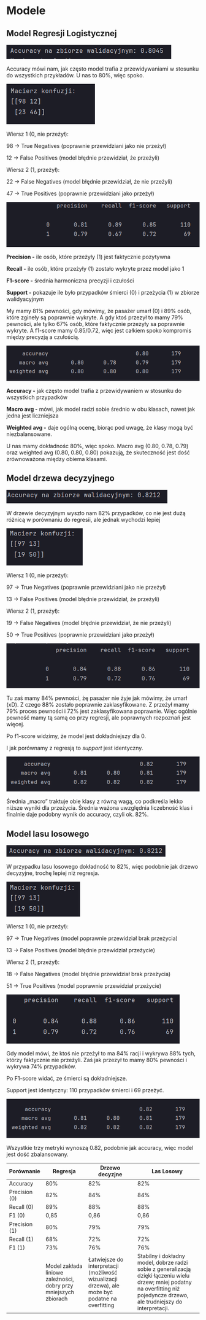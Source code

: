 # Modele

## Model Regresji Logistycznej

![Zrzut ekranu 2025-04-03 214441.png](images/Zrzut%20ekranu%202025-04-03%20214441.png)

Accuracy mówi nam, jak często model trafia z przewidywaniami w stosunku do wszystkich przykładów. U nas to 80%, więc spoko.

![Zrzut ekranu 2025-04-03 214913.png](images/Zrzut%20ekranu%202025-04-03%20214913.png)

Wiersz 1 (0, nie przeżył):

98 → True Negatives (poprawnie przewidziani jako nie przeżył)

12 → False Positives (model błędnie przewidział, że przeżyli)

Wiersz 2 (1, przeżył):

22 → False Negatives (model błędnie przewidział, że nie przeżyli)

47 → True Positives (poprawnie przewidziani jako przeżył)

![Zrzut ekranu 2025-04-03 215339.png](images/Zrzut%20ekranu%202025-04-03%20215339.png)

**Precision -** ile osób, które przeżyły (1) jest faktycznie pozytywna

**Recall  -** ile osób, które przeżyły (1) zostało wykryte przez model jako 1

**F1-score -** średnia harmoniczna precyzji i czułości

**Support -** pokazuje ile było przypadków śmierci (0) i przeżycia (1) w zbiorze walidyacyjnym

My mamy 81% pewności, gdy mówimy, że pasażer umarł (0) i 89% osób, które zgineły są poprawnie wykryte. A gdy ktoś przezył to mamy 79% pewności, ale tylko 67% osób, które faktycznie przezyły sa poprawnie wykryte.
A f1-score mamy 0.85/0.72, więc jest całkiem spoko kompromis między precyzją a czułością.

![Zrzut ekranu 2025-04-03 215343.png](images/Zrzut%20ekranu%202025-04-03%20215343.png)

**Accuracy -** jak często model trafia z przewidywaniem w stosunku do wszystkich przypadków

**Macro avg -** mówi, jak model radzi sobie średnio w obu klasach, nawet jak jedna jest liczniejsza

**Weighted avg  -** daje ogólną ocenę, biorąc pod uwagę, że klasy mogą być niezbalansowane.

U nas mamy dokładnośc 80%, więc spoko. Macro avg (0.80, 0.78, 0.79) oraz weighted avg (0.80, 0.80, 0.80) pokazują, że skuteczność jest dość zrównoważona między obiema klasami.

## Model drzewa decyzyjnego

![Zrzut ekranu 2025-04-04 111018.png](images/Zrzut%20ekranu%202025-04-04%20111018.png)

W drzewie decyzyjnym wyszło nam 82% przypadków, co nie jest dużą różnicą w porównaniu do regresii, ale jednak wychodzi lepiej

![Zrzut ekranu 2025-04-04 111022.png](images/Zrzut%20ekranu%202025-04-04%20111022.png)

Wiersz 1 (0, nie przeżył):

97 → True Negatives (poprawnie przewidziani jako nie przeżył)

13 → False Positives (model błędnie przewidział, że przeżyli)

Wiersz 2 (1, przeżył):

19 → False Negatives (model błędnie przewidział, że nie przeżyli)

50 → True Positives (poprawnie przewidziani jako przeżył)

![Zrzut ekranu 2025-04-04 111028.png](images/Zrzut%20ekranu%202025-04-04%20111028.png)

Tu zaś mamy 84% pewności, żę pasażer nie żyje jak mówimy, że umarł (xD). Z czego 88% zostało poprawnie zaklasyfikowane.
Z przeżył mamy 79% proces pewności i 72% jest zaklasyfikowana poprawnie. Więc ogólnie pewność mamy tą samą co przy regresji, ale poprawnych rozpoznań jest więcej.

Po f1-score widzimy, że model jest dokładniejszy dla 0.

I jak porównamy z regresją to _support_ jest identyczny.

![Zrzut ekranu 2025-04-04 111033.png](images/Zrzut%20ekranu%202025-04-04%20111033.png)

Średnia „macro” traktuje obie klasy z równą wagą, co podkreśla lekko niższe wyniki dla przeżycia. Średnia ważona uwzględnia liczebność klas i finalnie daje podobny wynik do accuracy, czyli ok. 82%.

## Model lasu losowego

![Zrzut ekranu 2025-04-08 131835.png](images/Zrzut%20ekranu%202025-04-08%20131835.png)

W przypadku lasu losowego dokładność to 82%, więc podobnie jak drzewo decyzyjne, trochę lepiej niż regresja.

![Zrzut ekranu 2025-04-08 131839.png](images/Zrzut%20ekranu%202025-04-08%20131839.png)

Wiersz 1 (0, nie przeżył):

97 → True Negatives (model poprawnie przewidział brak przeżycia)

13 → False Positives (model błędnie przewidział przeżycie)

Wiersz 2 (1, przeżył):

18 → False Negatives (model błędnie przewidział brak przeżycia)

51 → True Positives (model poprawnie przewidział przeżycie)

![Zrzut ekranu 2025-04-08 131844.png](images/Zrzut%20ekranu%202025-04-08%20131844.png)

Gdy model mówi, że ktoś nie przeżył to ma 84% racji i wykrywa 88% tych, którzy faktycznie nie przeżyli. 
Zaś jak przezył to mamy 80% pewności i wykrywa 74% przypadków.

Po F1-score widać, ze śmierci są dokładniejsze.

Support jest identyczny: 110 przypadków śmierci i 69 przeżyć.

![Zrzut ekranu 2025-04-08 131848.png](images/Zrzut%20ekranu%202025-04-08%20131848.png)

Wszystkie trzy metryki wynoszą 0.82, podobnie jak accuracy, więc model jest dość zbalansowany.

| Porównanie    | Regresja | Drzewo decyzjne | Las Losowy      |
|---------------| ---- | ----------- |-----------------|
| Accuracy      | 80%  | 82%         | 82%             |
| Precision (0) | 82%  | 84%         | 84%             |
| Recall (0)    | 89%  | 88%         | 88%             |
| F1 (0)        | 0,85 | 0,86        | 0,86            |
| Precision (1) | 80%  | 79%         | 79%             |
| Recall (1)    | 68%  | 72%         | 72%             |
| F1 (1)        | 73%  | 76%         | 76%             |
|               |    Model zakłada liniowe zależności, dobry przy mniejszych zbiorach  | Łatwiejsze do interpretacji (możliwość wizualizacji drzewa), ale może być podatne na overfitting |Stabilny i dokładny model, dobrze radzi sobie z generalizacją dzięki łączeniu wielu drzew; mniej podatny na overfitting niż pojedyncze drzewo, ale trudniejszy do interpretacji.|

